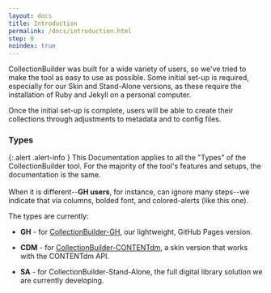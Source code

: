 ```yaml
---
layout: docs
title: Introduction
permalink: /docs/introduction.html
step: 0
noindex: true
---
```


CollectionBuilder was built for a wide variety of users, so we've tried to make the tool as easy to use as possible. Some initial set-up is required, especially for our Skin and Stand-Alone versions, as these require the installation of Ruby and Jekyll on a personal computer. 

Once the initial set-up is complete, users will be able to create their collections through adjustments to metadata and to config files. 

### Types

{:.alert .alert-info }
This Documentation applies to all the "Types" of the CollectionBuilder tool. For the majority of the tool's features and setups, the documentation is the same. <br /><br/> When it is different--**GH users**, for instance, can ignore many steps--we indicate that via columns, bolded font, and colored-alerts (like this one). 

The types are currently: 

- **GH** - for [CollectionBuilder-GH](/gh/), our lightweight, GitHub Pages version.

- **CDM** - for [CollectionBuilder-CONTENTdm](/skins/), a skin version that works with the CONTENTdm API.

- **SA** - for CollectionBuilder-Stand-Alone, the full digital library solution we are currently developing. 
